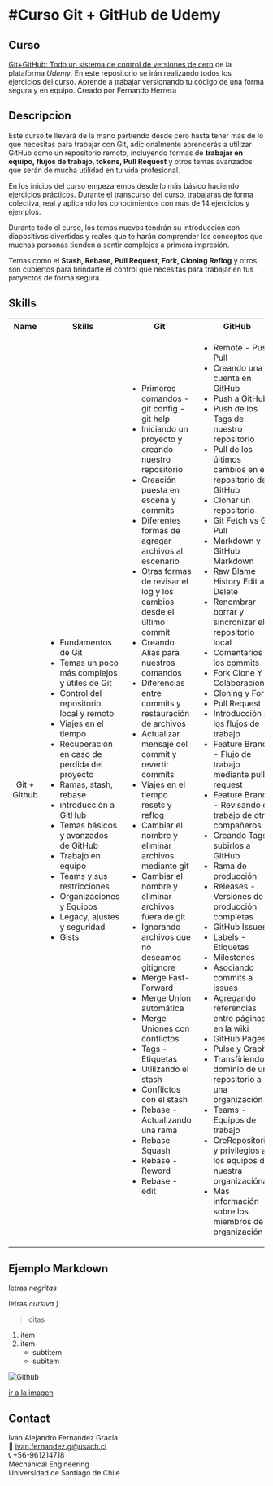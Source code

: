 #Curso Git + GitHub de Udemy
=========================
## Curso
[Git+GitHub: Todo un sistema de control de versiones de cero](https://www.udemy.com/git-github) de la plataforma _Udemy_.
En este repositorio se irán realizando todos los ejercicios del curso.
Aprende a trabajar versionando tu código de una forma segura y en equipo.
Creado por Fernando Herrera
 
 ## Descripcion
 Este curso te llevará de la mano partiendo desde cero hasta tener más de lo que necesitas para trabajar con Git, adicionalmente aprenderás a utilizar GitHub como un repositorio remoto, incluyendo formas de 
 **trabajar en equipo, flujos de trabajo, tokens, Pull Request** y otros temas avanzados que serán de mucha utilidad en tu vida profesional.

En los inicios del curso empezaremos desde lo más básico haciendo ejercicios prácticos. Durante el transcurso del curso, trabajaras de forma colectiva, real y aplicando los conocimientos con más de 14 ejercicios y ejemplos. 

Durante todo el curso, los temas nuevos tendrán su introducción con diapositivas divertidas y reales que te harán comprender los conceptos que muchas personas tienden a sentir complejos a primera impresión.

Temas como el **Stash, Rebase, Pull Request, Fork, Cloning Reflog** y otros, son cubiertos para brindarte el control que necesitas para trabajar en tus proyectos de forma segura.

 ## Skills
 <table>
  <tbody>
    <tr>
      <th align="center">Name</th>
      <th align="center">Skills</th>
      <th align="center">Git</th>
      <th align="center">GitHub</th>
    </tr>
    <tr>
      <td align="center">Git + Github</td>
      <td>
        <ul>
           <li> Fundamentos de Git </li>
           <li>Temas un poco más complejos y útiles de Git </li>
           <li> Control del repositorio local y remoto  </li>
           <li>Viajes en el tiempo </li>
           <li>Recuperación en caso de perdida del proyecto </li>
           <li> Ramas, stash, rebase</li>
           <li>introducción a GitHub   </li>
           <li>Temas básicos y avanzados de GitHub    </li>
           <li>Trabajo en equipo      </li>
           <li> Teams y sus restricciones   </li>
           <li> Organizaciones y Equipos   </li>
           <li> Legacy, ajustes y seguridad</li>
           <li> Gists</li>
        </ul>
      </td>
         <td>
        <ul>
         <li> Primeros comandos - git config - git help </li>
         <li> Iniciando un proyecto y creando nuestro repositorio </li>
         <li>  Creación puesta en escena y commits </li>
         <li>  Diferentes formas de agregar archivos al escenario </li>
         <li> Otras formas de revisar el log y los cambios desde el último commit </li>
         <li> Creando Alias para nuestros comandos </li>
         <li> Diferencias entre commits y restauración de archivos </li>
         <li> Actualizar mensaje del commit y revertir commits </li>
         <li> Viajes en el tiempo resets y reflog </li>
         <li> Cambiar el nombre y eliminar archivos mediante git </li>
         <li>  Cambiar el nombre y eliminar archivos fuera de git </li>
         <li> Ignorando archivos que no deseamos gitignore </li>
         <li> Merge Fast-Forward </li>
         <li> Merge Union automática </li>
         <li> Merge Uniones con conflictos </li>
         <li> Tags - Etiquetas </li>
         <li>  Utilizando el stash </li>
         <li> Conflictos con el stash </li>
         <li> Rebase - Actualizando una rama </li>
         <li> Rebase - Squash </li>
         <li> Rebase - Reword </li>
         <li> Rebase - edit </li>
        </ul>
     </td>
      <td>
        <ul>
         <li> Remote - Push  Pull </li>         
          <li> Creando una cuenta en GitHub </li>
         <li> Push a GitHub </li>
         <li> Push de los Tags de nuestro repositorio </li>
         <li> Pull de los últimos cambios en el repositorio de GitHub </li>
         <li> Clonar un repositorio </li>
         <li> Git Fetch vs Git Pull </li>
         <li> Markdown y GitHub Markdown </li>
         <li> Raw Blame History Edit and Delete </li>
         <li> Renombrar borrar y sincronizar el repositorio local </li>
         <li> Comentarios en los commits </li>
         <li> Fork Clone Y Colaboraciones </li>
         <li> Cloning y Fork </li>
         <li> Pull Request </li>
         <li> Introducción a los flujos de trabajo </li>   
         <li>  Feature Branch - Flujo de trabajo mediante pull request </li>
         <li> Feature Branch - Revisando el trabajo de otros compañeros </li>
         <li> Creando Tags y subirlos a GitHub </li>
         <li> Rama de producción </li>   
         <li> Releases - Versiones de producción completas </li>
         <li> GitHub Issues </li>
         <li> Labels - Etiquetas </li>
         <li> Milestones </li>   
         <li> Asociando commits a issues </li>
         <li> Agregando referencias entre páginas en la wiki </li>
         <li>  GitHub Pages </li>
         <li> Pulse y Graphs </li>   
         <li> Transfiriendo el dominio de un repositorio a una organización </li>
         <li> Teams - Equipos de trabajo </li>
         <li> CreRepositorios y privilegios a los equipos de nuestra organizaciónar </li>
         <li> Más información sobre los miembros de la organización </li>   
        </ul>
      </td>
    </tr>
  </tbody>
</table>
 
  ## Ejemplo Markdown
 letras *negritas*
 
 letras _cursiva_
 }
 
 >citas
 
 1. item
 2. item
      * subtitem
      * subitem

![Github](https://www.enriquedans.com/wp-content/uploads/2018/06/GitHub-Octocat.jpg)

[ir a la imagen](https://www.enriquedans.com/wp-content/uploads/2018/06/GitHub-Octocat.jpg)


<!-- CONTACT -->
<a name="conta"></a>
## Contact
Ivan Alejandro Fernandez Gracia  
:email: ivan.fernandez.g@usach.cl  
:telephone_receiver: +56-961214718  
Mechanical Engineering  
Universidad de Santiago de Chile
